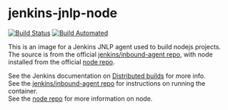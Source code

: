 # jenkins-jnlp-node

[![Build Status][build-badge]][docker]
[![Build Automated][auto-badge]][docker]

[build-badge]: https://img.shields.io/docker/cloud/build/mjslabs/jenkins-jnlp-node.svg?label=build
[auto-badge]: https://img.shields.io/docker/cloud/automated/mjslabs/jenkins-jnlp-node.svg
[docker]: https://hub.docker.com/r/mjslabs/jenkins-jnlp-node/builds

This is an image for a Jenkins JNLP agent used to build nodejs projects. The source is from the official [jenkins/inbound-agent repo](https://hub.docker.com/r/jenkins/inbound-agent/), with node installed from the official [node repo](https://hub.docker.com/_/node).

See the Jenkins documentation on [Distributed builds](https://wiki.jenkins.io/display/JENKINS/Distributed+builds) for more info.  
See the [jenkins/inbound-agent repo](https://hub.docker.com/r/jenkins/inbound-agent/) for instructions on running the container.  
See the [node repo](https://hub.docker.com/_/node) for more information on node.  
